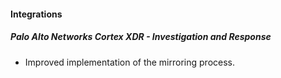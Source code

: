 
#### Integrations

##### Palo Alto Networks Cortex XDR - Investigation and Response

- Improved implementation of the mirroring process.
